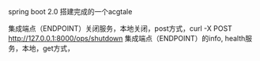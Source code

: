 ﻿spring boot 2.0 搭建完成的一个acgtale

集成端点（ENDPOINT）关闭服务，本地关闭，post方式，curl -X POST http://127.0.0.1:8000/ops/shutdown
集成端点（ENDPOINT）的info, health服务，本地，get方式，

